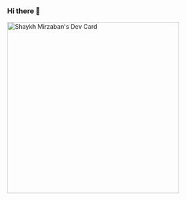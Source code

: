 ### Hi there 👋

<!--
**shaykhmirzaban/shaykhmirzaban** is a ✨ _special_ ✨ repository because its `README.md` (this file) appears on your GitHub profile.

Here are some ideas to get you started:

- 🔭 I’m currently working on ...
- 🌱 I’m currently learning ...
- 👯 I’m looking to collaborate on ...
- 🤔 I’m looking for help with ...
- 💬 Ask me about ...
- 📫 How to reach me: ...
- 😄 Pronouns: ...
- ⚡ Fun fact: ...
-->
<a href="https://app.daily.dev/ShaykhMirzaban"><img src="https://api.daily.dev/devcards/901a394a703e4aa49cdc5d19c506733c.png?r=e42" width="400" alt="Shaykh Mirzaban's Dev Card"/></a>
